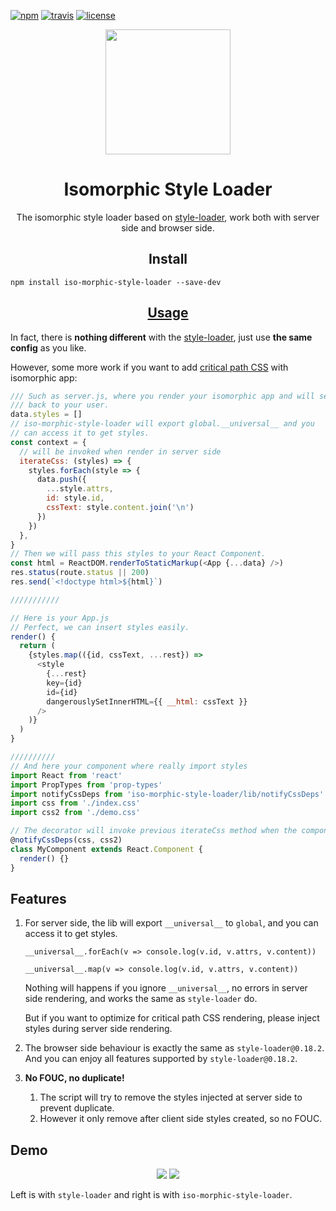 [![npm][npm]][npm-url]
[![travis][travis]][travis-url]
[![license][license]][license-url]

<div align="center">
  <a href="https://github.com/webpack/webpack">
    <img width="200" height="200"
      src="https://webpack.js.org/assets/icon-square-big.svg">
  </a>
  <h1>Isomorphic Style Loader</h1>
  <p>The isomorphic style loader based on <a href="https://github.com/webpack-contrib/style-loader">style-loader</a>, work both with server side and browser side.</p>
</div>

<h2 align="center">Install</h2>

```
npm install iso-morphic-style-loader --save-dev
```

<h2 align="center"><a href="https://webpack.js.org/concepts/loaders">Usage</a></h2>

In fact, there is **nothing different** with the [style-loader](https://github.com/webpack-contrib/style-loader), just use **the same config** as you like.

However, some more work if you want to add [critical path CSS](https://developers.google.com/web/fundamentals/performance/critical-rendering-path/) with isomorphic app:


```js
/// Such as server.js, where you render your isomorphic app and will send it
/// back to your user.
data.styles = []
// iso-morphic-style-loader will export global.__universal__ and you
// can access it to get styles.
const context = {
  // will be invoked when render in server side
  iterateCss: (styles) => {
    styles.forEach(style => {
      data.push({
        ...style.attrs,
        id: style.id,
        cssText: style.content.join('\n')
      })
    })
  },
}
// Then we will pass this styles to your React Component.
const html = ReactDOM.renderToStaticMarkup(<App {...data} />)
res.status(route.status || 200)
res.send(`<!doctype html>${html}`)

///////////

// Here is your App.js
// Perfect, we can insert styles easily.
render() {
  return (
    {styles.map(({id, cssText, ...rest}) =>
      <style
        {...rest}
        key={id}
        id={id}
        dangerouslySetInnerHTML={{ __html: cssText }}
      />
    )}
  )
}

//////////
// And here your component where really import styles
import React from 'react'
import PropTypes from 'prop-types'
import notifyCssDeps from 'iso-morphic-style-loader/lib/notifyCssDeps'
import css from './index.css'
import css2 from './demo.css'

// The decorator will invoke previous iterateCss method when the component get rendered
@notifyCssDeps(css, css2)
class MyComponent extends React.Component {
  render() {}
}
```

## Features

1. For server side, the lib will export `__universal__` to `global`, and you can access it to get styles.

    `__universal__.forEach(v => console.log(v.id, v.attrs, v.content))`

    `__universal__.map(v => console.log(v.id, v.attrs, v.content))`
  
    Nothing will happens if you ignore `__universal__`, no errors in server side rendering, and works the same as `style-loader` do.

    But if you want to optimize for critical path CSS rendering, please inject styles during server side rendering.

2. The browser side behaviour is exactly the same as `style-loader@0.18.2`. And you can enjoy all features supported by `style-loader@0.18.2`.

3. **No FOUC, no duplicate!**

    1. The script will try to remove the styles injected at server side to prevent duplicate.
    2. However it only remove after client side styles created, so no FOUC.

## Demo

<p align="center">
<img src="https://user-images.githubusercontent.com/8046480/30177575-e41a401a-9438-11e7-91f8-9ce31ce16a1c.gif" alter="normal"/>
<img src="https://user-images.githubusercontent.com/8046480/30177572-e0abe4ec-9438-11e7-8a94-7125075a09d9.gif" alter="iso-morphic-style-loader"/>
</p>

Left is with `style-loader` and right is with `iso-morphic-style-loader`.


[npm]: https://img.shields.io/npm/v/iso-morphic-style-loader.svg
[npm-url]: https://npmjs.com/package/iso-morphic-style-loader

[travis]: https://travis-ci.org/creeperyang/iso-morphic-style-loader.svg?branch=master
[travis-url]: https://travis-ci.org/creeperyang/iso-morphic-style-loader

[license]: https://img.shields.io/badge/license-MIT-blue.svg
[license-url]: https://raw.githubusercontent.com/creeperyang/iso-morphic-style-loader/master/LICENSE
